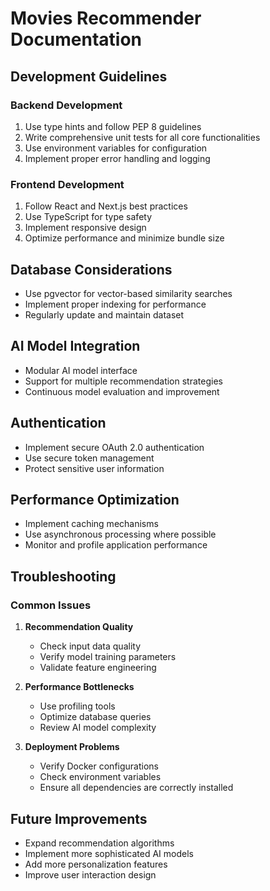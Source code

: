 # Movies Recommender Documentation

## Development Guidelines

### Backend Development
1. Use type hints and follow PEP 8 guidelines
2. Write comprehensive unit tests for all core functionalities
3. Use environment variables for configuration
4. Implement proper error handling and logging

### Frontend Development
1. Follow React and Next.js best practices
2. Use TypeScript for type safety
3. Implement responsive design
4. Optimize performance and minimize bundle size

## Database Considerations
- Use pgvector for vector-based similarity searches
- Implement proper indexing for performance
- Regularly update and maintain dataset

## AI Model Integration
- Modular AI model interface
- Support for multiple recommendation strategies
- Continuous model evaluation and improvement

## Authentication
- Implement secure OAuth 2.0 authentication
- Use secure token management
- Protect sensitive user information

## Performance Optimization
- Implement caching mechanisms
- Use asynchronous processing where possible
- Monitor and profile application performance

## Troubleshooting
### Common Issues
1. **Recommendation Quality**
   - Check input data quality
   - Verify model training parameters
   - Validate feature engineering

2. **Performance Bottlenecks**
   - Use profiling tools
   - Optimize database queries
   - Review AI model complexity

3. **Deployment Problems**
   - Verify Docker configurations
   - Check environment variables
   - Ensure all dependencies are correctly installed

## Future Improvements
- Expand recommendation algorithms
- Implement more sophisticated AI models
- Add more personalization features
- Improve user interaction design
